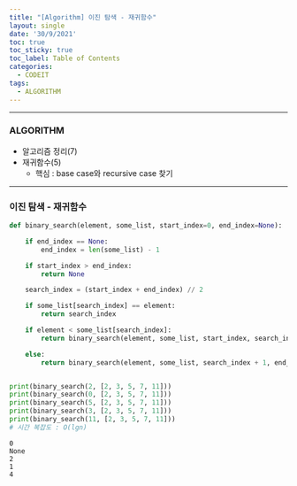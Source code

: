 ```yaml
---
title: "[Algorithm] 이진 탐색 - 재귀함수"
layout: single
date: '30/9/2021'
toc: true
toc_sticky: true
toc_label: Table of Contents
categories:
  - CODEIT
tags:
  - ALGORITHM
---
```



---
### ALGORITHM
* 알고리즘 정리(7)
* 재귀함수(5)
  * 핵심 : base case와 recursive case 찾기

---

### 이진 탐색 - 재귀함수


```python
def binary_search(element, some_list, start_index=0, end_index=None):

    if end_index == None:
        end_index = len(some_list) - 1

    if start_index > end_index:
        return None

    search_index = (start_index + end_index) // 2

    if some_list[search_index] == element:
        return search_index

    if element < some_list[search_index]:
        return binary_search(element, some_list, start_index, search_index - 1)

    else:
        return binary_search(element, some_list, search_index + 1, end_index)


print(binary_search(2, [2, 3, 5, 7, 11]))
print(binary_search(0, [2, 3, 5, 7, 11]))
print(binary_search(5, [2, 3, 5, 7, 11]))
print(binary_search(3, [2, 3, 5, 7, 11]))
print(binary_search(11, [2, 3, 5, 7, 11]))
# 시간 복잡도 : O(lgn)
```

    0
    None
    2
    1
    4

